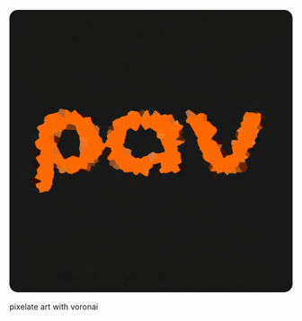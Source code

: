 <p align="center">
  <img style="border-radius: 15px" src="https://github.com/aichingert/pav/blob/main/www/android-chrome-512x512.png?raw=true" alt="simple logo"/>
</p>

pixelate art with voronai

